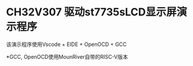 # CH32V307 驱动st7735sLCD显示屏演示程序
该演示程序使用Vscode + EIDE + OpenOCD + GCC

*GCC, OpenOCD使用MounRiver自带的RISC-V版本
